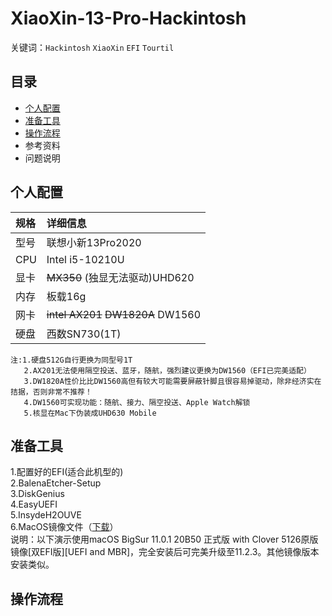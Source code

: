 # XiaoXin-13-Pro-Hackintosh  
关键词：`Hackintosh` `XiaoXin` `EFI` `Tourtil`  
## 目录
* [个人配置](#个人配置)  
* [准备工具](#准备工具) 
* [操作流程](#操作流程)  
* 参考资料  
* 问题说明    
## 个人配置  
|规格|详细信息|
|:-|:-|
|型号|联想小新13Pro2020|
|CPU|Intel i5-10210U|
|显卡|~~MX350~~ (独显无法驱动)UHD620|
|内存|板载16g|
|网卡|~~intel AX201~~ ~~DW1820A~~ DW1560|
|硬盘|西数SN730(1T)|  
    注:1.硬盘512G自行更换为同型号1T  
       2.AX201无法使用隔空投送、蓝牙，随航，强烈建议更换为DW1560（EFI已完美适配）
       3.DW1820A性价比比DW1560高但有较大可能需要屏蔽针脚且很容易掉驱动，除非经济实在拮据，否则非常不推荐！  
       4.DW1560可实现功能：随航、接力、隔空投送、Apple Watch解锁
       5.核显在Mac下伪装成UHD630 Mobile  
## 准备工具  
1.配置好的EFI(适合此机型的)  
2.BalenaEtcher-Setup  
3.DiskGenius  
4.EasyUEFI  
5.InsydeH2OUVE  
6.MacOS镜像文件（[下载](https://blog.daliansky.net/categories/%E4%B8%8B%E8%BD%BD/)）  
    说明：以下演示使用macOS BigSur 11.0.1 20B50 正式版 with Clover 5126原版镜像[双EFI版][UEFI and MBR]，完全安装后可完美升级至11.2.3。其他镜像版本安装类似。  
## 操作流程  
